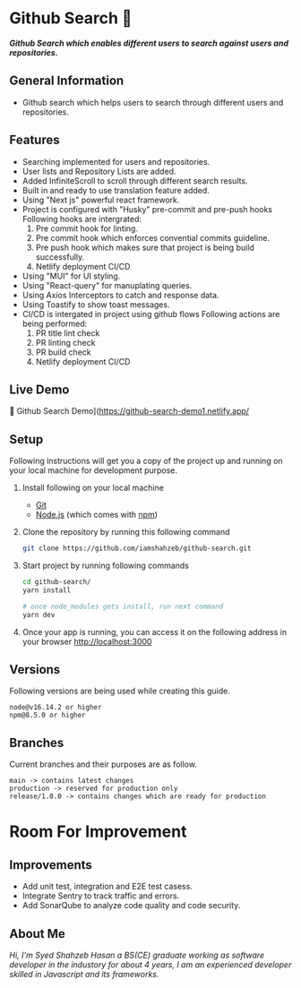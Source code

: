 # Github Search 📘

**_Github Search which enables different users to search against users and repositories._**

## General Information

- Github search which helps users to search through different users and repositories.

## Features

- Searching implemented for users and repositories.
- User lists and Repository Lists are added.
- Added InfiniteScroll to scroll through different search results.
- Built in and ready to use translation feature added.
- Using "Next js" powerful react framework.
- Project is configured with "Husky" pre-commit and pre-push hooks
  Following hooks are intergrated:
  1. Pre commit hook for linting.
  2. Pre commit hook which enforces convential commits guideline.
  3. Pre push hook which makes sure that project is being build successfully.
  4. Netlify deployment CI/CD
- Using "MUI" for UI styling.
- Using "React-query" for manuplating queries.
- Using Axios Interceptors to catch and response data.
- Using Toastify to show toast messages.
- CI/CD is intergated in project using github flows
  Following actions are being performed:
  1. PR title lint check
  2. PR linting check
  3. PR build check
  4. Netlify deployment CI/CD

## Live Demo

🔗 Github Search Demo](https://github-search-demo1.netlify.app/

## Setup

Following instructions will get you a copy of the project up and running on your local machine for development purpose.

1. Install following on your local machine
   - [Git](https://git-scm.com)
   - [Node.js](https://nodejs.org/en/download/) (which comes with [npm](http://npmjs.com))
2. Clone the repository by running this following command
   ```bash
   git clone https://github.com/iamshahzeb/github-search.git
   ```
3. Start project by running following commands

   ```bash
   cd github-search/
   yarn install

   # once node_modules gets install, run next command
   yarn dev
   ```

4. Once your app is running, you can access it on the following address in your browser
   [http://localhost:3000](http://localhost:3000)

## Versions

Following versions are being used while creating this guide.

```
node@v16.14.2 or higher
npm@8.5.0 or higher
```

## Branches

Current branches and their purposes are as follow.

```
main -> contains latest changes
production -> reserved for production only
release/1.0.0 -> contains changes which are ready for production
```

# Room For Improvement

## Improvements

- Add unit test, integration and E2E test casess.
- Integrate Sentry to track traffic and errors.
- Add SonarQube to analyze code quality and code security.

## About Me

_Hi, I'm Syed Shahzeb Hasan a BS(CE) graduate working as software developer in the industory for about 4 years, I am an experienced developer skilled in Javascript and its frameworks._
